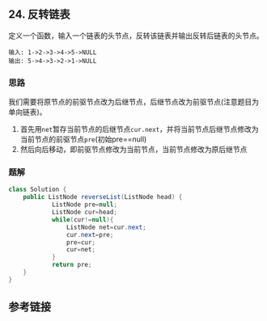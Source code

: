 ## 24. 反转链表
定义一个函数，输入一个链表的头节点，反转该链表并输出反转后链表的头节点。

```
输入: 1->2->3->4->5->NULL
输出: 5->4->3->2->1->NULL
```
### 思路
我们需要将原节点的前驱节点改为后继节点，后继节点改为前驱节点(注意题目为单向链表)。

1. 首先用`net`暂存当前节点的后继节点`cur.next`，并将当前节点后继节点修改为当前节点的前驱节点`pre`(初始pre==null)
2. 然后向后移动，即前驱节点修改为当前节点，当前节点修改为原后继节点
### 题解
```java
class Solution {
    public ListNode reverseList(ListNode head) {
            ListNode pre=null;
            ListNode cur=head;
            while(cur!=null){
                ListNode net=cur.next;
                cur.next=pre;
                pre=cur;
                cur=net;
            }
            return pre;
    }
}
```
## 参考链接